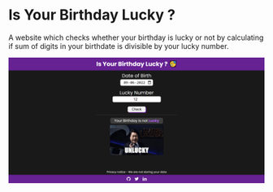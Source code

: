 # Is Your Birthday Lucky ?
A website which checks whether your birthday is lucky or not by calculating if sum of digits in your birthdate is divisible by your lucky number.

![website](./Images/site.png)